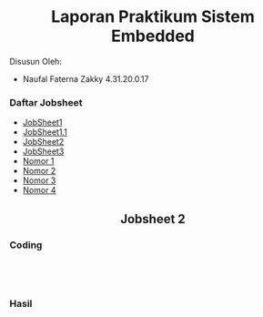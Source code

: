 <h1 align="center">Laporan Praktikum Sistem Embedded</h1>
<p>Disusun Oleh:</p>

<ul>
  <li>Naufal Faterna Zakky 4.31.20.0.17</li>
</ul>

<h3>Daftar Jobsheet</h3>
<p></p>

<ul>
  <li><a href="https://github.com/naufalzakky/JobSheet1">JobSheet1</a></li>
  <li><a href="https://github.com/naufalzakky/JobSheet1.1">JobSheet1.1</a></li>
  <li><a href="https://github.com/naufalzakky/JobSheet2">JobSheet2</a></li>
  <li><a href="https://github.com/naufalzakky/JobSheet3">JobSheet3</a></li>
  <li><a href="https://github.com/naufalzakky/Nomor1">Nomor 1</a></li>
  <li><a href="https://github.com/naufalzakky/Nomor2">Nomor 2</a></li>
  <li><a href="https://github.com/naufalzakky/Nomor3">Nomor 3</a></li>
  <li><a href="https://github.com/naufalzakky/Nomor4">Nomor 4</a></li>
</ul>

<h2 align="center">Jobsheet 2</h2>
<h3>Coding</h3>
<pre>
<code>

</code>
</pre>

<h3>Hasil</h3>

